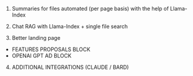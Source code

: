 1. Summaries for files automated (per page basis) with the help of Llama-Index
2. Chat RAG with Llama-Index + single file search

3. Better landing page
- FEATURES PROPOSALS BLOCK
- OPENAI GPT AD BLOCK
4. ADDITIONAL INTEGRATIONS (CLAUDE / BARD)
